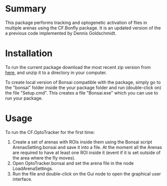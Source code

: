 # Summary
This package performs tracking and optogenetic activation of flies in multiple arenas using the CF.Bonfly package. It is an updated version of the a previous code implemented by Dennis Goldschmidt.

# Installation

To run the current package download the most recent zip version from [here](https://github.com/fchampalimaud/cf.labs/releases/), and unzip it to a directory in your computer.

To create local version of Bonsai compatible with the package, simply go to the "bonsai" folder inside the your package folder and run (double-click on) the file "Setup.cmd". This creates a file "Bonsai.exe" which you can use to run your package. 

# Usage

To run the CF.OptoTracker for the first time:
1. Create a set of arenas with ROIs inside them using the Bonsai script ArenasSetting.bonsai and save it into a file. At the moment all the Arenas are required to have at least one ROI inside it (event if it is set outside of the area where the fly moves). 
2. Open OptoTracker.bonsai and set the arena file in the node LoadArenaSettings.
3. Run the file and double-click on the Gui node to open the graphical user interface.

